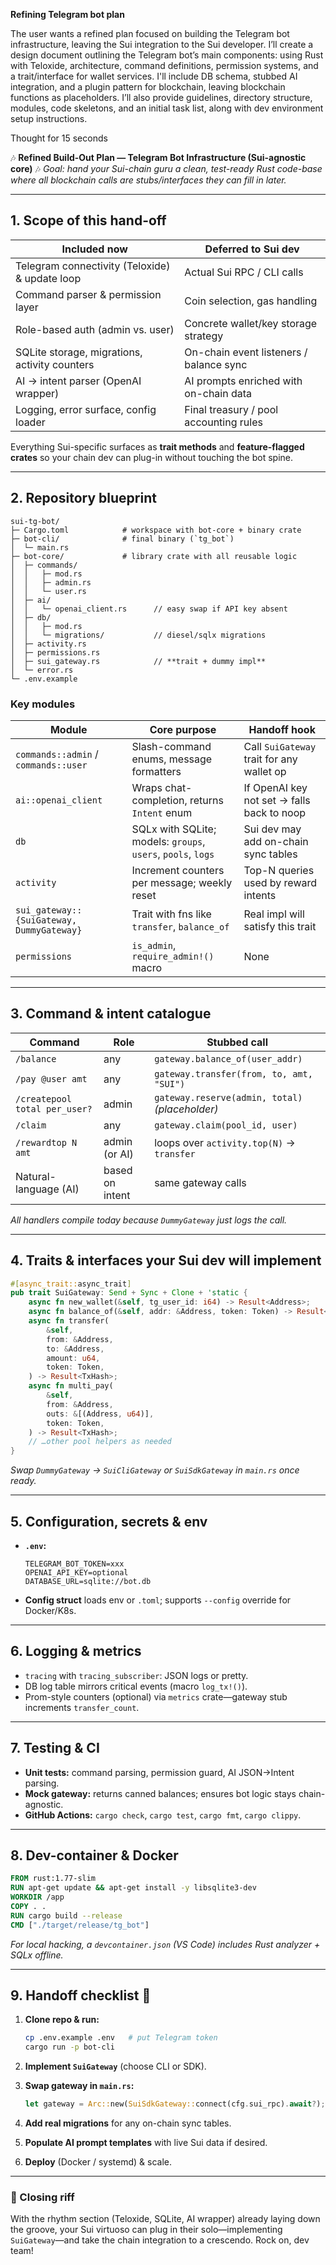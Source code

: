 **Refining Telegram bot plan**

The user wants a refined plan focused on building the Telegram bot infrastructure, leaving the Sui integration to the Sui developer. I’ll create a design document outlining the Telegram bot’s main components: using Rust with Teloxide, architecture, command definitions, permission systems, and a trait/interface for wallet services. I'll include DB schema, stubbed AI integration, and a plugin pattern for blockchain, leaving blockchain functions as placeholders. I’ll also provide guidelines, directory structure, modules, code skeletons, and an initial task list, along with dev environment setup instructions.


Thought for 15 seconds


🎶 **Refined Build-Out Plan — Telegram Bot Infrastructure (Sui-agnostic core)** 🎶
*Goal: hand your Sui-chain guru a clean, test-ready Rust code-base where all blockchain calls are stubs/interfaces they can fill in later.*

---

## 1. Scope of this hand-off

| Included now                                   | Deferred to Sui dev                     |
| ---------------------------------------------- | --------------------------------------- |
| Telegram connectivity (Teloxide) & update loop | Actual Sui RPC / CLI calls              |
| Command parser & permission layer              | Coin selection, gas handling            |
| Role-based auth (admin vs. user)               | Concrete wallet/key storage strategy    |
| SQLite storage, migrations, activity counters  | On-chain event listeners / balance sync |
| AI → intent parser (OpenAI wrapper)            | AI prompts enriched with on-chain data  |
| Logging, error surface, config loader          | Final treasury / pool accounting rules  |

Everything Sui-specific surfaces as **trait methods** and **feature-flagged crates** so your chain dev can plug-in without touching the bot spine.

---

## 2. Repository blueprint

```
sui-tg-bot/
├─ Cargo.toml            # workspace with bot-core + binary crate
├─ bot-cli/              # final binary (`tg_bot`)
│  └─ main.rs
├─ bot-core/             # library crate with all reusable logic
│  ├─ commands/
│  │   ├─ mod.rs
│  │   ├─ admin.rs
│  │   └─ user.rs
│  ├─ ai/
│  │   └─ openai_client.rs      // easy swap if API key absent
│  ├─ db/
│  │   ├─ mod.rs
│  │   └─ migrations/           // diesel/sqlx migrations
│  ├─ activity.rs
│  ├─ permissions.rs
│  ├─ sui_gateway.rs            // **trait + dummy impl**
│  └─ error.rs
└─ .env.example
```

### Key modules

| Module                                    | Core purpose                                                 | Handoff hook                               |
| ----------------------------------------- | ------------------------------------------------------------ | ------------------------------------------ |
| `commands::admin` / `commands::user`      | Slash-command enums, message formatters                      | Call `SuiGateway` trait for any wallet op  |
| `ai::openai_client`                       | Wraps chat-completion, returns `Intent` enum                 | If OpenAI key not set → falls back to noop |
| `db`                                      | SQLx with SQLite; models: `groups`, `users`, `pools`, `logs` | Sui dev may add on-chain sync tables       |
| `activity`                                | Increment counters per message; weekly reset                 | Top-N queries used by reward intents       |
| `sui_gateway::{SuiGateway, DummyGateway}` | Trait with fns like `transfer`, `balance_of`                 | Real impl will satisfy this trait          |
| `permissions`                             | `is_admin`, `require_admin!()` macro                         | None                                       |

---

## 3. Command & intent catalogue

| Command                       | Role            | Stubbed call                                    |
| ----------------------------- | --------------- | ----------------------------------------------- |
| `/balance`                    | any             | `gateway.balance_of(user_addr)`                 |
| `/pay @user amt`              | any             | `gateway.transfer(from, to, amt, "SUI")`        |
| `/createpool total per_user?` | admin           | `gateway.reserve(admin, total)` *(placeholder)* |
| `/claim`                      | any             | `gateway.claim(pool_id, user)`                  |
| `/rewardtop N amt`            | admin (or AI)   | loops over `activity.top(N)` → `transfer`       |
| Natural-language (AI)         | based on intent | same gateway calls                              |

*All handlers compile today because `DummyGateway` just logs the call.*

---

## 4. Traits & interfaces your Sui dev will implement

```rust
#[async_trait::async_trait]
pub trait SuiGateway: Send + Sync + Clone + 'static {
    async fn new_wallet(&self, tg_user_id: i64) -> Result<Address>;
    async fn balance_of(&self, addr: &Address, token: Token) -> Result<u64>;
    async fn transfer(
        &self,
        from: &Address,
        to: &Address,
        amount: u64,
        token: Token,
    ) -> Result<TxHash>;
    async fn multi_pay(
        &self,
        from: &Address,
        outs: &[(Address, u64)],
        token: Token,
    ) -> Result<TxHash>;
    // …other pool helpers as needed
}
```

*Swap `DummyGateway` → `SuiCliGateway` or `SuiSdkGateway` in `main.rs` once ready.*

---

## 5. Configuration, secrets & env

* **`.env`:**

  ```
  TELEGRAM_BOT_TOKEN=xxx
  OPENAI_API_KEY=optional
  DATABASE_URL=sqlite://bot.db
  ```

* **Config struct** loads env or `.toml`; supports `--config` override for Docker/K8s.

---

## 6. Logging & metrics

* `tracing` with `tracing_subscriber`: JSON logs or pretty.
* DB log table mirrors critical events (macro `log_tx!()`).
* Prom-style counters (optional) via `metrics` crate—gateway stub increments `transfer_count`.

---

## 7. Testing & CI

* **Unit tests:** command parsing, permission guard, AI JSON→Intent parsing.
* **Mock gateway:** returns canned balances; ensures bot logic stays chain-agnostic.
* **GitHub Actions:** `cargo check`, `cargo test`, `cargo fmt`, `cargo clippy`.

---

## 8. Dev-container & Docker

```dockerfile
FROM rust:1.77-slim
RUN apt-get update && apt-get install -y libsqlite3-dev
WORKDIR /app
COPY . .
RUN cargo build --release
CMD ["./target/release/tg_bot"]
```

*For local hacking, a `devcontainer.json` (VS Code) includes Rust analyzer + SQLx offline.*

---

## 9. Handoff checklist 🎤

1. **Clone repo & run:**

   ```bash
   cp .env.example .env   # put Telegram token
   cargo run -p bot-cli
   ```
2. **Implement `SuiGateway`** (choose CLI or SDK).
3. **Swap gateway in `main.rs`:**

   ```rust
   let gateway = Arc::new(SuiSdkGateway::connect(cfg.sui_rpc).await?);
   ```
4. **Add real migrations** for any on-chain sync tables.
5. **Populate AI prompt templates** with live Sui data if desired.
6. **Deploy** (Docker / systemd) & scale.

---

### 🎵 Closing riff

With the rhythm section (Teloxide, SQLite, AI wrapper) already laying down the groove, your Sui virtuoso can plug in their solo—implementing `SuiGateway`—and take the chain integration to a crescendo. Rock on, dev team!
